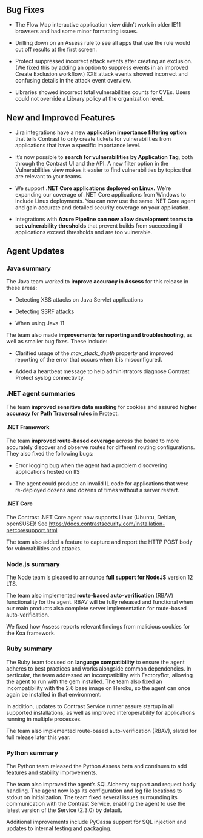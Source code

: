 <!--
title: "Contrast 3.6.10 - November 2019"
description: "Contrast 3.6.10 November 2019"
tags: "3.6.10 November Release Notes"
-->

## Bug Fixes

* The Flow Map interactive application view didn’t work in older IE11 browsers and had some minor formatting issues.

* Drilling down on an Assess rule to see all apps that use the rule would cut off results at the first screen.

* Protect suppressed incorrect attack events after creating an exclusion. (We fixed this by adding an option to suppress events in an improved Create Exclusion workflow.) XXE attack events showed incorrect and confusing details in the attack event overview.

* Libraries showed incorrect total vulnerabilities counts for CVEs. Users could not override a Library policy at the organization level.

## New and Improved Features

* Jira integrations have a new **application importance filtering option** that tells Contrast to only create tickets for vulnerabilities from applications that have a specific importance level.

* It’s now possible to **search for vulnerabilities by Application Tag**, both through the Contrast UI and the API. A new filter option in the Vulnerabilities view makes it easier to find vulnerabilities by topics that are relevant to your teams.

* We support **.NET Core applications deployed on Linux.** We’re expanding our coverage of .NET Core applications from Windows to include Linux deployments. You can now use the same .NET Core agent and gain accurate and detailed security coverage on your application.

* Integrations with **Azure Pipeline can now allow development teams to set vulnerability thresholds** that prevent builds from succeeding if applications exceed thresholds and are too vulnerable.

## Agent Updates

### Java summary

The Java team worked to **improve accuracy in Assess** for this release in these areas:

* Detecting XSS attacks on Java Servlet applications

* Detecting SSRF attacks

* When using Java 11

The team also made **improvements for reporting and troubleshooting,** as well as smaller bug fixes. These include:

* Clarified usage of the *max_stack_depth* property and improved reporting of the error that occurs when it is misconfigured.

* Added a heartbeat message to help administrators diagnose Contrast Protect syslog connectivity.

### .NET agent summaries

The team **improved sensitive data masking** for cookies and assured **higher accuracy for Path Traversal rules** in Protect. 

#### .NET Framework 

The team **improved route-based coverage** across the board to more accurately discover and observe routes for different routing configurations. They also fixed the following bugs:

* Error logging bug when the agent had a problem discovering applications hosted on IIS

* The agent could produce an invalid IL code for applications that were re-deployed dozens and dozens of times without a server restart.

#### .NET Core

The Contrast .NET Core agent now supports Linux (Ubuntu, Debian, openSUSE)! See https://docs.contrastsecurity.com/installation-netcoresupport.html 

The team also added a feature to capture and report the HTTP POST body for vulnerabilities and attacks.

### Node.js summary 

The Node team is pleased to announce **full support for NodeJS** version 12 LTS.

The team also implemented **route-based auto-verification** (RBAV) functionality for the agent. RBAV will be fully released and functional when our main products also complete server implementation for route-based auto-verification.

We fixed how Assess reports relevant findings from malicious cookies for the Koa framework.

### Ruby summary 

The Ruby team focused on **language compatibility** to ensure the agent adheres to best practices and works alongside common dependencies. In particular, the team addressed an incompatibility with FactoryBot, allowing the agent to run with the gem installed. The team also fixed an incompatibility with the 2.6 base image on Heroku, so the agent can once again be installed in that environment.

In addition, updates to Contrast Service runner assure startup in all supported installations, as well as improved interoperability for applications running in multiple processes.

The team also implemented route-based auto-verification (RBAV), slated for full release later this year.

### Python summary

The Python team released the Python Assess beta and continues to add features and stability improvements. 

The team also improved the agent’s SQLAlchemy support and request body handling. The agent now logs its configuration and log file locations to stdout on initialization. The team fixed several issues surrounding its communication with the Contrast Service, enabling the agent to use the latest version of the Service (2.3.0) by default.

Additional improvements include PyCassa support for SQL injection and updates to internal testing and packaging.
